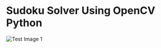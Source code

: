 # Sudoku Solver Using OpenCV Python

![Test Image 1](https://github.com/mx-pro/Minor-Project/blob/main/result.png)

